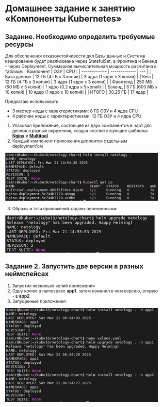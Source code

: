 # Домашнее задание к занятию «Компоненты Kubernetes»

## Задание. Необходимо определить требуемые ресурсы


Для обеспечения отказоустойчивости дял Базы данных и Система кэширование будет реализована через StatefulSet, а Фронтенд и Бекенд - через Deployment.
Суммарная вычислительная мощность расчитана в таблице:
| Компонент  | ОЗУ | CPU |
| ------------- | ------------- | --- |
| База данных  | 12 ГБ (4 ГБ х 3 копии)  | 3 ядра (1 ядро х 3 копии) |
| Кеш  |  12 ГБ (4 ГБ х 3 копии)    |  3 ядра (1 ядро х 3 копии)  |
| Фронтенд   |  250 МБ (50 МБ х 5 копий)  | 1 ядро (0.2 ядра х 5 копий) |
| Бекенд  |  6 ГБ (600 МБ х 10 копий)  | 10 ядер (1 ядро х 10 копий) |
| ИТОГО  | 30.25 ГБ | 17 ядер |

Предлагаю использовать:
 - 3 мастер-ноды с характеристиками: 8 ГБ ОЗУ и 4 ядра CPU
 - 4 рабочие ноды с характеристиками: 12 ГБ ОЗУ и 4 ядра CPU

1. Упаковал приложение, состоящее из двух компанентов в чарт для деплоя в разные окружения, создав соответствующие шаблоны: [**Nginx**](https://github.com/Granit16/Netology/blob/main/netology/kubernetes/10/yaml/nginx-dep.yaml) и [**Multitool**](https://github.com/Granit16/Netology/blob/main/netology/kubernetes/10/yaml/multitool-dep.yaml)
2. Каждый компонент приложения деплоится отдельным deployment’ом

![](https://github.com/Granit16/Netology/blob/main/netology/kubernetes/10/pics/install.png)

3. Образы и тэги приложений заданы переменными:

![](https://github.com/Granit16/Netology/blob/main/netology/kubernetes/10/pics/upgrade.png)
   

## Задание 2. Запустить две версии в разных неймспейсах

1. Запустил несколько копий приложения
2. Одну копию в namespace **app1**, затем изменил в нем версию, вторую - в **app2**
3. Запущенные приложения:

![](https://github.com/Granit16/Netology/blob/main/netology/kubernetes/10/pics/namespace.png)
   
